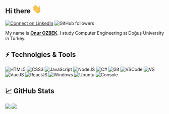 ## Hi there <img src="https://raw.githubusercontent.com/ABSphreak/ABSphreak/master/gifs/Hi.gif" width="30px">

[![Connect on LinkedIn](https://img.shields.io/badge/--linkedin?label=LinkedIn&logo=LinkedIn&style=social)](https://www.linkedin.com/in/onurozv/)
![GitHub followers](https://img.shields.io/github/followers/onurozbk?style=social)

My name is **[Onur OZBEK](https://www.linkedin.com/in/onurozv/)**. I study Computer Engineering at Doğuş University in Turkey. 

## ⚡ Technolgies & Tools
![HTML5](https://img.icons8.com/color/30/html-5.png)
![CSS3](https://img.icons8.com/color/30/css3.png)
![JavaScript](https://img.icons8.com/color/30/javascript.png)
![NodeJS](https://img.icons8.com/color/30/nodejs.png)
![C#](https://img.icons8.com/color/30/c-sharp-logo.png)
![Git](https://img.icons8.com/ios-filled/30/git.png)
![VSCode](https://img.icons8.com/color/30/visual-studio-code-2019.png)
![VS](https://img.icons8.com/color/30/visual-studio.png)
![VueJS](https://img.icons8.com/color/30/vue-js.png)
![ReactJS](https://img.icons8.com/color/30/react-native.png)
![Windows](https://img.icons8.com/color/30/windows-10.png)
![Ubuntu](https://img.icons8.com/color/30/ubuntu--v1.png)
![Console](https://img.icons8.com/color/30/console.png)


## 📈 GitHub Stats

<a href="https://github.com/onurozbk/onurozbk">
  <img align="center" src="https://github-readme-stats.vercel.app/api/top-langs/?username=onurozbk&hide=shell,java,css,javascript&theme=dark&hide_langs_below=1" />
</a>
<a href="https://github.com/onurozbk/onurozbk">
  <img align="center" src="https://github-readme-stats.vercel.app/api?username=onurozbk&show_icons=true&theme=radical&line_height=27&title_color=fff&icon_color=79ff97&text_color=9f9f9f&bg_color=151515" />
</a>


